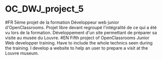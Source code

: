 # OC_DWJ_project_5
#FR
5ème projet de la formation Développeur web junior d'OpenClassrooms.
Projet libre devant regroupé l'intégralité de ce qui a été vu lors de la formation.
Développement d'un site permettant de préparer sa visite au musée du Louvre.
#EN
Fifth project of OpenClassrooms Junior Web developper training.
Have to include the whole technics seen during the training.
I develop a website to help an user to prepare a visit at the Louvre museum.
